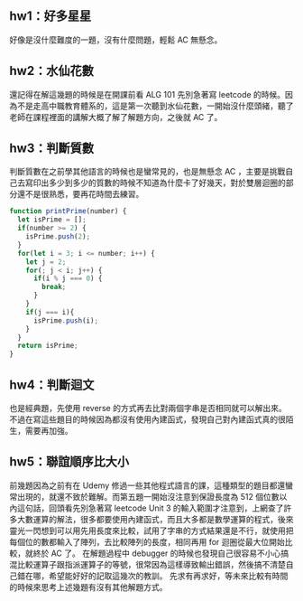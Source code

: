 ## hw1：好多星星
好像是沒什麼難度的一題，沒有什麼問題，輕鬆 AC 無懸念。
## hw2：水仙花數
還記得在解這幾題的時候是在開課前看 ALG 101 先別急著寫 leetcode 的時候。因為不是走高中職教育體系的，這是第一次聽到水仙花數，一開始沒什麼頭緒，聽了老師在課程裡面的講解大概了解了解題方向，之後就 AC 了。
## hw3：判斷質數
判斷質數在之前學其他語言的時候也是蠻常見的，也是無懸念 AC ，主要是挑戰自己去寫印出多少到多少的質數的時候不知道為什麼卡了好幾天，對於雙層迴圈的部分還不是很熟悉，要再花時間去練習。
```JavaScript
function printPrime(number) {
  let isPrime = [];
  if(number >= 2) {
    isPrime.push(2);
  }
  for(let i = 3; i <= number; i++) {
    let j = 2;
    for(; j < i; j++) {
      if(i % j === 0) {
        break;
      } 
    }
    if(j === i){
      isPrime.push(i);
    }
  }
  return isPrime;
}
```
## hw4：判斷迴文
也是經典題，先使用 reverse 的方式再去比對兩個字串是否相同就可以解出來。不過在寫這些題目的時候因為都沒有使用內建函式，發現自己對內建函式真的很陌生，需要再加強。

## hw5：聯誼順序比大小
前幾題因為之前有在 Udemy 修過一些其他程式語言的課，這種類型的題目都還蠻常出現的，就還不致於難解。而第五題一開始沒注意到保證長度為 512 個位數以內這句話，回頭看先別急著寫 leetcode Unit 3 的輸入範圍才注意到，上網查了許多大數運算的解法，很多都要使用內建函式，而且大多都是數學運算的程式，後來靈光一閃想到可以用先用長度來比較，試用了字串的方式結果還是不行，就使用把每個位的數都輸入了陣列，去比較陣列的長度，相同再用 for 迴圈從最大位開始比較，就終於 AC 了。
在解題過程中 debugger 的時候也發現自己很容易不小心搞混比較運算子跟指派運算子的等號，很常因為這樣導致輸出錯誤，然後搞不清楚自己錯在哪，希望能好好的記取這幾次的教訓。
先求有再求好，等未來比較有時間的時候來思考上述幾題有沒有其他解題方式。
